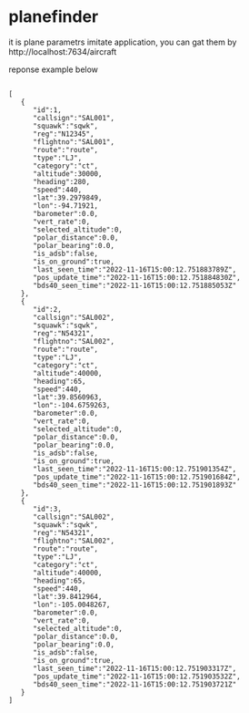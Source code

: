 # planefinder

it is plane parametrs imitate application, you can gat them by http://localhost:7634/aircraft


reponse example below
<pre>
<code>
[
   {
      "id":1,
      "callsign":"SAL001",
      "squawk":"sqwk",
      "reg":"N12345",
      "flightno":"SAL001",
      "route":"route",
      "type":"LJ",
      "category":"ct",
      "altitude":30000,
      "heading":280,
      "speed":440,
      "lat":39.2979849,
      "lon":-94.71921,
      "barometer":0.0,
      "vert_rate":0,
      "selected_altitude":0,
      "polar_distance":0.0,
      "polar_bearing":0.0,
      "is_adsb":false,
      "is_on_ground":true,
      "last_seen_time":"2022-11-16T15:00:12.751883789Z",
      "pos_update_time":"2022-11-16T15:00:12.751884830Z",
      "bds40_seen_time":"2022-11-16T15:00:12.751885053Z"
   },
   {
      "id":2,
      "callsign":"SAL002",
      "squawk":"sqwk",
      "reg":"N54321",
      "flightno":"SAL002",
      "route":"route",
      "type":"LJ",
      "category":"ct",
      "altitude":40000,
      "heading":65,
      "speed":440,
      "lat":39.8560963,
      "lon":-104.6759263,
      "barometer":0.0,
      "vert_rate":0,
      "selected_altitude":0,
      "polar_distance":0.0,
      "polar_bearing":0.0,
      "is_adsb":false,
      "is_on_ground":true,
      "last_seen_time":"2022-11-16T15:00:12.751901354Z",
      "pos_update_time":"2022-11-16T15:00:12.751901684Z",
      "bds40_seen_time":"2022-11-16T15:00:12.751901893Z"
   },
   {
      "id":3,
      "callsign":"SAL002",
      "squawk":"sqwk",
      "reg":"N54321",
      "flightno":"SAL002",
      "route":"route",
      "type":"LJ",
      "category":"ct",
      "altitude":40000,
      "heading":65,
      "speed":440,
      "lat":39.8412964,
      "lon":-105.0048267,
      "barometer":0.0,
      "vert_rate":0,
      "selected_altitude":0,
      "polar_distance":0.0,
      "polar_bearing":0.0,
      "is_adsb":false,
      "is_on_ground":true,
      "last_seen_time":"2022-11-16T15:00:12.751903317Z",
      "pos_update_time":"2022-11-16T15:00:12.751903532Z",
      "bds40_seen_time":"2022-11-16T15:00:12.751903721Z"
   }
]</code></pre>
